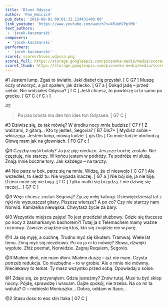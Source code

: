 ```yaml
---
title: 'Blues Odyssa'
author: 'Pan_Kmicic4'
pub_date: '2018-08-01 09:01:32.134431+00:00'
link_youtube: 'https://www.youtube.com/watch?v=kRJeRCPpYMk'
text_authors:
 - 'jacek-kaczmarski'
composers:
 - 'jacek-kaczmarski'
performers:
 - 'jacek-kaczmarski'
score1: scores/blues_odyssa.png
score1_full: https://storage.googleapis.com/piosenka-media/media/scores/blues_odyssa.png
score1_thumb: https://storage.googleapis.com/piosenka-media/media/scores/blues_odyssa.png.180x0_q85_upscale.png
---
```


#1
Jestem lump. Zgaś to światło. Jaki diabeł cię przysłał. [ C G7 ]
Muszę oczy otworzyć, a już spałem, jak dziecko. [ G7 a ]
Dokąd jadę – przed siebie. Nie widziałeś Odyssa? [ f C ]
Jeśli chcesz, to powtórzę ci to samo po grecku. [ G7 C ( f C ) ]

#2
>Pu pao brosta mu den ton ides ton Odyssea. [ G7 C ]

#3
Dziwisz się, że tak mówię? W środku nocy mnie budzisz [ C7 f ]
Z walizami, z gitarą… Kto ty jesteś, Segovia? [ B7 Dis7+ ]
Myślisz sobie – włóczęga. Jestem lump, mówią ludzie. [ gis Dis ]
Co mnie ludzie obchodzą. Głowę mam jak na głowniach. [ F0 G7 c ]

@3
Czyżby myśli bolały? Ja już piję niedużo.
Jeszcze trochę zostało. Nie częstuję, nie starczy.
W końcu jestem w podróży. Te podróże mi służą.
Znają mnie boczne tory. Jak każdego – na tarczy.

#4
Nie patrz w bok, patrz się na mnie. Widzę, że ci nieswojo [ C G7 ]
Ale wszedłeś, to siedź tu. Nie wypada inaczej. [ G7 a ]
Nie bój się, ja nie biję. Dzieci mnie się nie boją. [ f C ]
Tylko matki się brzydzą. I nie dziwię się raczej… [ G7 C ]

@3
Więc chcesz zostać Segovią? Życzę miłej katorgi.
Dziewięćdziesiąt lat z ręki nie wypuszczał gitary.
Piszesz wiersze? A po co? Czy nie starczy nam Norwid.
Kamizelka niewąska. Chwytasz życie za bary.

@3
Wszystkie miejsca zajęte! To jest przedział służbowy.
Gdzie się tłuczesz po nocy z zasmarkanym bachorem?!
Tutaj ja z Telemachem mamy ważne rozmowy.
Zawsze znajdzie się ktoś, kto się znajdzie nie w porę.

@4
Ja się myję, a cuchnę. Trudno myć się kikutem.
Tramwaj. Wiele lat temu. Zimą myć się niezdrowo.
Po co ja ci to mówię? Słowa, dźwięki wyplute.
Złóż poemat, Norwidzie. Zagraj Requiem, Segovio.

@3
Miałem dłoń, nie mam dłoni. Miałem duszę – już nie mam.
Czysta potrzeb redukcja. Co niezbędne – to w grobie.
Ale o mnie nie mówmy. Nieciekawy to temat.
Ty masz wszystko przed sobą. Opowiadaj o sobie.

@1
Zdaje się, że przysnąłem. Gdzie jesteśmy? Znów tutaj.
Musi tu być sklep nocny. Pójdę, sprawdzę i wracam.
Dajże spokój, nie trzeba. Na co mi ta waluta?
O – niebieski Moniuszko… Dobra, oddam w Itace…

@2
Stasu doso to eos stin Itaka [ G7 C ]